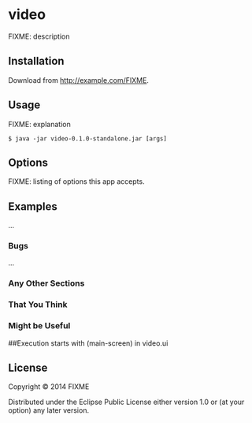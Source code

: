 # video

FIXME: description

## Installation

Download from http://example.com/FIXME.

## Usage

FIXME: explanation

    $ java -jar video-0.1.0-standalone.jar [args]

## Options

FIXME: listing of options this app accepts.

## Examples

...

### Bugs

...

### Any Other Sections
### That You Think
### Might be Useful

##Execution starts with (main-screen) in video.ui

## License

Copyright © 2014 FIXME

Distributed under the Eclipse Public License either version 1.0 or (at
your option) any later version.
